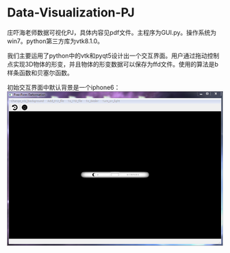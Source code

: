 # Data-Visualization-PJ

庄吓海老师数据可视化PJ，具体内容见pdf文件。主程序为GUI.py。操作系统为win7。python第三方库为vtk8.1.0。

我们主要运用了python中的vtk和pyqt5设计出一个交互界面。用户通过拖动控制点实现3D物体的形变，并且物体的形变数据可以保存为ffd文件。使用的算法是b样条函数和贝塞尔函数。

初始交互界面中默认背景是一个iphone6：
![Image text](https://github.com/James0231/Data-Visualization-PJ/blob/master/img-folder/1.png)
